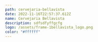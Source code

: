 ```yaml
---
path: cervejaria-bellavista
date: 2022-11-16T22:57:37.612Z
name: Cervejaria Bellavista
description: sdfsdfyffgcfg
logo: /assets/frame-1bellavista_logo.png
color: "#ffffff"
---
```

